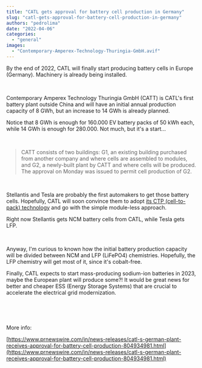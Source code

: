 ```yaml
---
title: "CATL gets approval for battery cell production in Germany"
slug: "catl-gets-approval-for-battery-cell-production-in-germany"
authors: "pedrolima"
date: "2022-04-06"
categories: 
  - "general"
images: 
  - "Contemporary-Amperex-Technology-Thuringia-GmbH.avif"
---
```


By the end of 2022, CATL will finally start producing battery cells in Europe (Germany). Machinery is already being installed.

 

Contemporary Amperex Technology Thuringia GmbH (CATT) is CATL's first battery plant outside China and will have an initial annual production capacity of 8 GWh, but an increase to 14 GWh is already planned.

Notice that 8 GWh is enough for 160.000 EV battery packs of 50 kWh each, while 14 GWh is enough for 280.000. Not much, but it's a start...

 

> CATT consists of two buildings: G1, an existing building purchased from another company and where cells are assembled to modules, and G2, a newly-built plant by CATT and where cells will be produced. The approval on Monday was issued to permit cell production of G2.

 

Stellantis and Tesla are probably the first automakers to get those battery cells. Hopefully, CATL will soon convince them to adopt [its CTP (cell-to-pack) technology](/2022/03/26/catl-announced-its-third-generation-ctp-battery-technology/) and go with the simple module-less approach.

Right now Stellantis gets NCM battery cells from CATL, while Tesla gets LFP.

 

Anyway, I'm curious to known how the initial battery production capacity will be divided between NCM and LFP (LiFePO4) chemistries. Hopefully, the LFP chemistry will get most of it, since it's cobalt-free.

Finally, CATL expects to start mass-producing sodium-ion batteries in 2023, maybe the European plant will produce some?! It would be great news for better and cheaper ESS (Energy Storage Systems) that are crucial to accelerate the electrical grid modernization.

 

 

More info:

[https://www.prnewswire.com/in/news-releases/catl-s-german-plant-receives-approval-for-battery-cell-production-804934981.html](https://www.prnewswire.com/in/news-releases/catl-s-german-plant-receives-approval-for-battery-cell-production-804934981.html)
